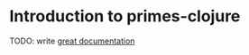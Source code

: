 # Introduction to primes-clojure

TODO: write [great documentation](http://jacobian.org/writing/what-to-write/)
